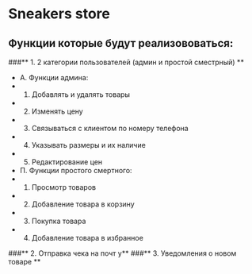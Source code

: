 # **Sneakers store**
## Функции которые будут реализововаться:
###** 1. 2 категории пользователей (админ и простой сместрный) **
  
  - А. Функции админа:
   - 1. Добавлять и удалять товары
   - 2. Изменять цену
   - 3. Связываться с клиентом по номеру телефона
   - 4. Указывать размеры и их наличие
   - 5. Редактирование цен
  - П. Функции простого смертного:
   - 1. Просмотр товаров
   - 2. Добавление товара в корзину
   - 3. Покупка товара 
   - 4. Добавление товара в избранное 

###** 2. Отправка чека на почт у**
###** 3. Уведомления о новом товаре ** 
